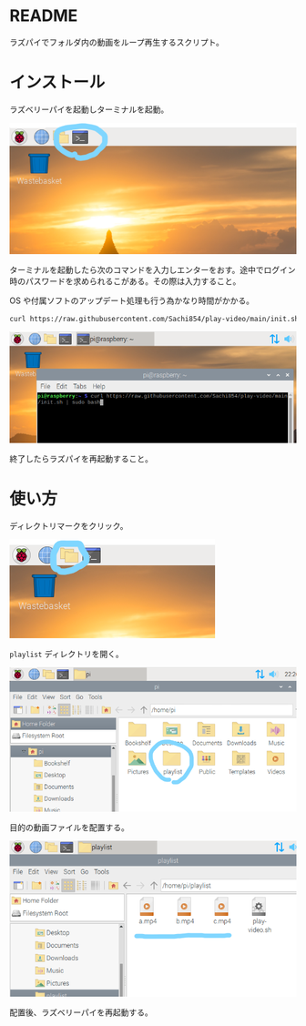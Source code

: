 # README

ラズパイでフォルダ内の動画をループ再生するスクリプト。

# インストール

ラズベリーパイを起動しターミナルを起動。

![](./imgs/a.png)

ターミナルを起動したら次のコマンドを入力しエンターをおす。途中でログイン時のパスワードを求められるこがある。その際は入力すること。

OS や付属ソフトのアップデート処理も行う為かなり時間がかかる。

```bash
curl https://raw.githubusercontent.com/Sachi854/play-video/main/init.sh | sudo bash
```

![](./imgs/b.png)

終了したらラズパイを再起動すること。

# 使い方

ディレクトリマークをクリック。

![](./imgs/c.png)

``playlist`` ディレクトリを開く。

![](./imgs/d.png)

目的の動画ファイルを配置する。

![](./imgs/e.png)

配置後、ラズベリーパイを再起動する。

